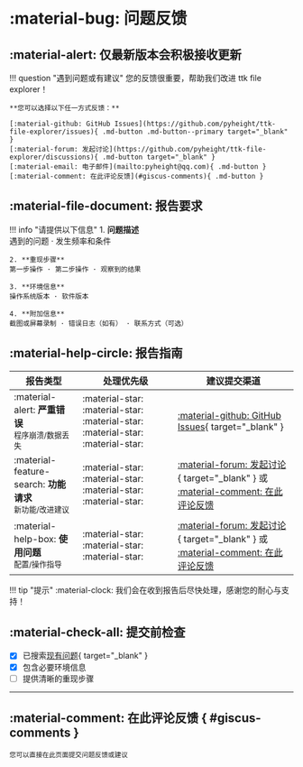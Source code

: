 # :material-bug: 问题反馈

## :material-alert: 仅最新版本会积极接收更新

!!! question "遇到问题或有建议"
    您的反馈很重要，帮助我们改进 ttk file explorer！  

    **您可以选择以下任一方式反馈：**

    [:material-github: GitHub Issues](https://github.com/pyheight/ttk-file-explorer/issues){ .md-button .md-button--primary target="_blank" }
    [:material-forum: 发起讨论](https://github.com/pyheight/ttk-file-explorer/discussions){ .md-button target="_blank" }
    [:material-email: 电子邮件](mailto:pyheight@qq.com){ .md-button }
    [:material-comment: 在此评论反馈](#giscus-comments){ .md-button }

## :material-file-document: 报告要求

!!! info "请提供以下信息"
    1. **问题描述**  
    遇到的问题 · 发生频率和条件

    2. **重现步骤**  
    第一步操作 · 第二步操作 · 观察到的结果

    3. **环境信息**  
    操作系统版本 · 软件版本

    4. **附加信息**  
    截图或屏幕录制 · 错误日志（如有） · 联系方式（可选）

## :material-help-circle: 报告指南

| 报告类型 | 处理优先级 | 建议提交渠道 |
|----------|------------|--------------|
| :material-alert: **严重错误**<br><small>程序崩溃/数据丢失</small> | :material-star: :material-star: :material-star: :material-star: :material-star: | [:material-github: GitHub Issues](https://github.com/pyheight/ttk-file-explorer/issues){ target="_blank" } |
| :material-feature-search: **功能请求**<br><small>新功能/改进建议</small> | :material-star: :material-star: :material-star: :material-star: | [:material-forum: 发起讨论](https://github.com/pyheight/ttk-file-explorer/discussions){ target="_blank" } 或 [:material-comment: 在此评论反馈](#giscus-comments) |
| :material-help-box: **使用问题**<br><small>配置/操作指导</small> | :material-star: :material-star: :material-star: | [:material-forum: 发起讨论](https://github.com/pyheight/ttk-file-explorer/discussions){ target="_blank" } 或 [:material-comment: 在此评论反馈](#giscus-comments) |

!!! tip "提示"
    :material-clock: 我们会在收到报告后尽快处理，感谢您的耐心与支持！

## :material-check-all: 提交前检查

- [x] 已搜索[现有问题](https://github.com/pyheight/ttk-file-explorer/issues){ target="_blank" }
- [x] 包含必要环境信息
- [ ] 提供清晰的重现步骤

---

## :material-comment: <span id="giscus-comments">在此评论反馈</span> { #giscus-comments }

<small>您可以直接在此页面提交问题反馈或建议</small>

<div class="giscus"></div>
<script>
  document.addEventListener('DOMContentLoaded', function() {
    const giscusContainer = document.querySelector('.giscus');
    const observer = new IntersectionObserver((entries) => {
      if (entries[0].isIntersecting) {
        const script = document.createElement('script');
        script.src = 'https://giscus.app/client.js';
        script.setAttribute('data-repo', 'pyheight/ttk-file-explorer');
        script.setAttribute('data-repo-id', 'R_kgDOKsdh1g');
        script.setAttribute('data-category', 'General');
        script.setAttribute('data-category-id', 'DIC_kwDOKsdh1s4CbYu7');
        script.setAttribute('data-mapping', 'pathname');
        script.setAttribute('data-strict', '0');
        script.setAttribute('data-reactions-enabled', '1');
        script.setAttribute('data-emit-metadata', '1');
        script.setAttribute('data-input-position', 'top');
        script.setAttribute('data-theme', 'dark_dimmed');
        script.setAttribute('data-lang', 'zh-CN');
        script.setAttribute('data-loading', 'lazy');
        script.crossOrigin = 'anonymous';
        script.async = true;
        giscusContainer.appendChild(script);
        observer.disconnect();
      }
    });
    observer.observe(giscusContainer);
    if (window.location.hash === '#giscus-comments') {
      setTimeout(() => {
        giscusContainer.scrollIntoView({ behavior: 'smooth' });
      }, 500);
    }
  });
</script>
